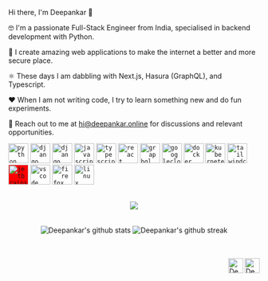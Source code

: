 Hi there, I'm Deepankar 👋

:nerd_face: I'm a passionate Full-Stack Engineer from India, specialised in backend development with Python.

🔐 I create amazing web applications to make the internet a better and more secure place. 

⚛️ These days I am dabbling with Next.js, Hasura (GraphQL), and Typescript.

❤️ When I am not writing code, I try to learn something new and do fun experiments.

🤝 Reach out to me at hi@deepankar.online for discussions and relevant opportunities.


<code><img height="40" alt="python" src="https://cdn.jsdelivr.net/gh/devicons/devicon/icons/python/python-original.svg"></code>
<code><img height="40" alt="django" src="https://user-images.githubusercontent.com/29166153/177046460-2e2d8dfe-4521-4bc6-a349-3429e74fd2cc.svg"></code>
<code><img height="40" alt="django" src="https://cdn.jsdelivr.net/gh/devicons/devicon/icons/fastapi/fastapi-original.svg"></code>
<code><img height="40" alt="javascript" src="https://cdn.jsdelivr.net/gh/devicons/devicon/icons/javascript/javascript-original.svg"></code>
<code><img height="40" alt="typescript" src="https://cdn.jsdelivr.net/gh/devicons/devicon/icons/typescript/typescript-original.svg"></code>
<code><img height="40" alt="react" src="https://cdn.jsdelivr.net/gh/devicons/devicon/icons/react/react-original.svg"></code>
<code><img height="40" alt="graphql" src="https://cdn.jsdelivr.net/gh/devicons/devicon/icons/graphql/graphql-plain.svg"></code>
<code><img height="40" alt="googlecloud" src="https://cdn.jsdelivr.net/gh/devicons/devicon/icons/googlecloud/googlecloud-original.svg"></code>
<code><img height="40" alt="docker" src="https://cdn.jsdelivr.net/gh/devicons/devicon/icons/docker/docker-original.svg"></code>
<code><img height="40" alt="kubernetes" src="https://cdn.jsdelivr.net/gh/devicons/devicon/icons/kubernetes/kubernetes-plain.svg"></code>
<code><img height="40" alt="tailwindcss" src="https://cdn.jsdelivr.net/gh/devicons/devicon/icons/tailwindcss/tailwindcss-plain.svg"></code>
<code><img height="40" alt="jetbrains" style="background-color:red" src="https://cdn.jsdelivr.net/gh/devicons/devicon/icons/jetbrains/jetbrains-original.svg"></code>
<code><img height="40" alt="vscode" src="https://cdn.jsdelivr.net/gh/devicons/devicon/icons/vscode/vscode-original.svg"></code>
<code><img height="40" alt="firefox" src="https://cdn.jsdelivr.net/gh/devicons/devicon/icons/firefox/firefox-original.svg"></code>
<code><img height="40" alt="linux" src="https://cdn.jsdelivr.net/gh/devicons/devicon/icons/linux/linux-original.svg"></code>

<br />

<div align="center"><a href="https://github.com/cquark7"><img align="center" src="https://github-profile-summary-cards.vercel.app/api/cards/profile-details?username=cquark7&theme=radical" /></a></div>

<br />

<p align="middle">
  <img align="center" src="https://github-readme-stats.vercel.app/api?username=cquark7&theme=radical&count_private=true&include_all_commits=true&show_icons=true&hide_border=true" alt="Deepankar's github stats" />
  
  <img align="center" src="https://github-readme-streak-stats.herokuapp.com/?user=cquark7&theme=radical&hide_border=true" alt="Deepankar's github streak" />
</p>

<br />
<br />

<a href="https://twitter.com/geeky_lad/">
  <img align="right" alt="Deepankar Sharma | Twitter" width="30px" src="https://cdn.jsdelivr.net/gh/devicons/devicon/icons/twitter/twitter-original.svg" /></a>
<a href="https://www.linkedin.com/in/deepankar-sharma/">
  <img align="right" alt="Deepankar Sharma | LinkedIn" width="30px" src="https://cdn.jsdelivr.net/gh/devicons/devicon/icons/linkedin/linkedin-original.svg" /></a>

 
